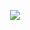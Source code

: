 <p align="center">
<img src="https://github.com/ekisu/ekisu/assets/5082637/fd8c7740-f3e0-4883-93c1-bfad59f78a9c"></img>
</p>
